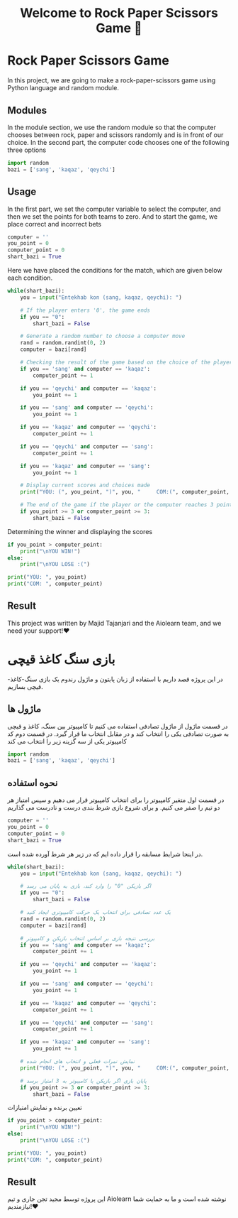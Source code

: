 <h1 align="center">Welcome to Rock Paper Scissors Game 👋</h1>

# Rock Paper Scissors Game

In this project, we are going to make a rock-paper-scissors game using Python language and random module.

## Modules

In the module section, we use the random module so that the computer chooses between rock, paper and scissors randomly and is in front of our choice. In the second part, the computer code chooses one of the following three options

```Python
import random
bazi = ['sang', 'kaqaz', 'qeychi']
```

## Usage
In the first part, we set the computer variable to select the computer, and then we set the points for both teams to zero. And to start the game, we place correct and incorrect bets
```python
computer = ''
you_point = 0
computer_point = 0
shart_bazi = True
```

Here we have placed the conditions for the match, which are given below each condition.

```python
while(shart_bazi):
    you = input("Entekhab kon (sang, kaqaz, qeychi): ")

    # If the player enters '0', the game ends
    if you == "0":
        shart_bazi = False

    # Generate a random number to choose a computer move
    rand = random.randint(0, 2)
    computer = bazi[rand]

    # Checking the result of the game based on the choice of the player and the computer
    if you == 'sang' and computer == 'kaqaz':
        computer_point += 1

    if you == 'qeychi' and computer == 'kaqaz':
        you_point += 1

    if you == 'sang' and computer == 'qeychi':
        you_point += 1

    if you == 'kaqaz' and computer == 'qeychi':
        computer_point += 1

    if you == 'qeychi' and computer == 'sang':
        computer_point += 1

    if you == 'kaqaz' and computer == 'sang':
        you_point += 1

    # Display current scores and choices made
    print("YOU: (", you_point, ")", you, "     COM:(", computer_point, ")", computer)

    # The end of the game if the player or the computer reaches 3 points
    if you_point >= 3 or computer_point >= 3:
        shart_bazi = False
```
Determining the winner and displaying the scores
```python
if you_point > computer_point:
    print("\nYOU WIN!")
else:
    print("\nYOU LOSE :(")

print("YOU: ", you_point)
print("COM: ", computer_point)
```

## Result

This project was written by Majid Tajanjari and the Aiolearn team, and we need your support!❤️

# بازی سنگ کاغذ قیچی

در این پروژه قصد داریم با استفاده از زبان پایتون و ماژول رندوم یک بازی سنگ-کاغذ-قیچی بسازیم.

## ماژول ها

در قسمت ماژول از ماژول تصادفی استفاده می کنیم تا کامپیوتر بین سنگ، کاغذ و قیچی به صورت تصادفی یکی را انتخاب کند و در مقابل انتخاب ما قرار گیرد. در قسمت دوم کد کامپیوتر یکی از سه گزینه زیر را انتخاب می کند

```Python
import random
bazi = ['sang', 'kaqaz', 'qeychi']
```

## نحوه استفاده
در قسمت اول متغیر کامپیوتر را برای انتخاب کامپیوتر قرار می دهیم و سپس امتیاز هر دو تیم را صفر می کنیم. و برای شروع بازی شرط بندی درست و نادرست می گذاریم
```python
computer = ''
you_point = 0
computer_point = 0
shart_bazi = True
```

در اینجا شرایط مسابقه را قرار داده ایم که در زیر هر شرط آورده شده است.

```python
while(shart_bazi):
    you = input("Entekhab kon (sang, kaqaz, qeychi): ")

    # اگر بازیکن "0" را وارد کند، بازی به پایان می رسد
    if you == "0":
        shart_bazi = False

    # یک عدد تصادفی برای انتخاب یک حرکت کامپیوتری ایجاد کنید
    rand = random.randint(0, 2)
    computer = bazi[rand]

    # بررسی نتیجه بازی بر اساس انتخاب بازیکن و کامپیوتر
    if you == 'sang' and computer == 'kaqaz':
        computer_point += 1

    if you == 'qeychi' and computer == 'kaqaz':
        you_point += 1

    if you == 'sang' and computer == 'qeychi':
        you_point += 1

    if you == 'kaqaz' and computer == 'qeychi':
        computer_point += 1

    if you == 'qeychi' and computer == 'sang':
        computer_point += 1

    if you == 'kaqaz' and computer == 'sang':
        you_point += 1

    # نمایش نمرات فعلی و انتخاب های انجام شده
    print("YOU: (", you_point, ")", you, "     COM:(", computer_point, ")", computer)

    # پایان بازی اگر بازیکن یا کامپیوتر به 3 امتیاز برسد
    if you_point >= 3 or computer_point >= 3:
        shart_bazi = False
```
تعیین برنده و نمایش امتیازات
```python
if you_point > computer_point:
    print("\nYOU WIN!")
else:
    print("\nYOU LOSE :(")

print("YOU: ", you_point)
print("COM: ", computer_point)
```

## Result

این پروژه توسط مجید تجن جاری و تیم Aiolearn نوشته شده است و ما به حمایت شما نیازمندیم!❤️